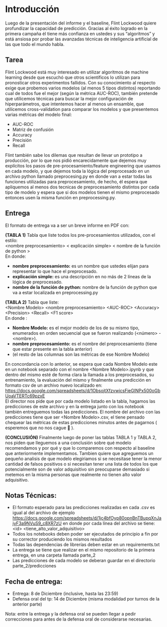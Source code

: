 # Introducción
Luego de la presentación del informe y el baseline, Flint Lockwood quiere profundizar la capacidad de predicción. Gracias al éxito 
logrado en la primera campaña él tiene más confianza en ustedes y sus “algoritmos” y está ansiosa por probar 
las avanzadas técnicas de inteligencia artificial de las que todo el mundo habla.


## Tarea
Flint Lockwood está muy interesado en utilizar algoritmos de machine learning desde que escuchó 
que otros scientificos lo utilizan para pronosticar otros experimentos fallidos. Con su conocimiento al respecto exige 
que probemos varios modelos (al menos 5 tipos distintos) reportando cual de todos fue el mejor (según la métrica AUC-ROC), 
también pretende que utilicemos técnicas para buscar la mejor configuración de hiperparámetros, que intentemos hacer al 
menos un ensamble, que utilicemos cross-validation para comparar los modelos y que presentemos varias métricas del modelo final:  
- AUC-ROC
- Matriz de confusión
- Accuracy
- Precisión
- Recall

Flint también sabe los dilemas que resultan de llevar un prototipo a producción, por lo que nos pidió 
encarecidamente que dejemos muy explícitos los pasos de pre-procesamiento/feature engineering que usamos en cada 
modelo, y que dejemos toda la lógica del preprocesado en un archivo python llamado preprocesing.py en donde van a 
estar todas las funciones utilizadas para preprocesamiento, de hecho, él espera que apliquemos al menos dos tecnicas
de preprocesamiento distintos por cada tipo de modelo y espera que si dos modelos tienen el mismo preprocesado 
entonces usen la misma función en preprocessing.py.  

## Entrega
El formato de entrega va a ser un breve informe en PDF con:

**(TABLA 1)** Tabla que liste todos los pre-procesamientos utilizados, con el estilo:  
\<nombre preprocesamiento\> \< explicación simple\> \< nombre de la función de python \>  
En donde:  
- **nombre preprocesamiento:** es un nombre que ustedes elijan para representar lo que hace el preprocesado.
- **explicación simple:** es una descripción en no más de 2 líneas de la lógica de preprocesado.
- **nombre de la función de python:** nombre de la función de python que va a estar localizada en preprocessing.py


**(TABLA 2)** Tabla que liste:  
\<Nombre Modelo\> \<nombre preprocesamiento\>  \<AUC-ROC\> \<Accuracy\> \<Precision\> \<Recall\> \<F1 score\>  
En donde :  
- **Nombre Modelo:** es el mejor modelo de los de su mismo tipo, enumerados en orden secuencial que se fueron realizando (\<número\> - \<nombre\>).
- **nombre preprocesamiento:** es el nombre del preprocesamiento (tiene que estar presente en la tabla anterior)
- (el resto de las columnas son las métricas de ese Nombre Modelo)

En concordancia con lo anterior, se espera que cada Nombre Modelo este en un notebook separado con el nombre
\<Nombre Modelo\>.ipynb y que dentro del mismo esté de forma clara la llamada a los preprocesados, su entrenamiento, 
la evaluación del mismo y finalmente una predicción en formato csv de un archivo nuevo localizado
en: https://docs.google.com/spreadsheets/d/1ObsojtXfzvwicsFieGINPx500oGbUoaVTERTc69pzxE  
El director nos pide que por cada modelo listado en la tabla, hagamos las predicciones de este archivo y en la entrega junto con los notebook 
también entreguemos todas las predicciones. El nombre del archivo con las predicciones tiene que ser \<Nombre Modelo\>.csv, 
el tiene pensado chequear las métricas de estas predicciones minutos antes de pagarnos ( esperemos que no nos cague  👀 ).

**(CONCLUSIÓN)**
Finalmente luego de poner las tablas TABLA 1 y TABLA 2, nos piden que lleguemos a una conclusión sobre qué modelo 
recomendamos y por qué y que lo comparemos con respecto al baseline que anteriormente implementamos. Tambien quiere 
que agreguemos un pequeño analisis de que modelo elegiriamos si se necesitase tener la menor cantidad de falsos positivos
o si necesitan tener una lista de todos los que potencialmente son de valor adquisitivo sin preocuparse demasiado 
si metemos en la misma personas que realmente no tienen alto valor adquisitivo.


## Notas Técnicas:
- El formato esperado para las predicciones realizadas en cada .csv es igual al del archivo de ejemplo https://docs.google.com/spreadsheets/d/1jc4bfOyp80opnBnTBupqXnJajyF3a9NVuS9_c8XR7zU en donde por cada 
línea del archivo se tiene:  
\<id\> \<tiene_alto_valor_adquisitivo\>  
- Todos los notebooks deben poder ser ejecutados de principio a fin por su corrector produciendo los mismos resultados
- Todas las dependencias de librerías deben estar en un requirements.txt
- La entrega se tiene que realizar en el mismo repositorio de la primera entrega, en una carpeta llamada parte_2
- Las predicciones de cada modelo se deberan guardar en el directorio parte_2/predicciones

## Fecha de entrega:
- Entrega: 8 de Diciembre (inclusive, hasta las 23:59)
- Defensa oral del tp: 14 de Diciembre (misma modalidad por turnos de la anterior parte)

Nota: entre la entrega y la defensa oral se pueden llegar a pedir correcciones para antes de la defensa oral de 
considerarse necesarias.
